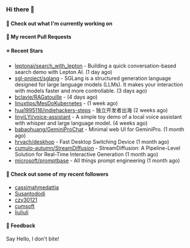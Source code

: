 ### Hi there 👋

#### 👷 Check out what I'm currently working on

#### 🔨 My recent Pull Requests


#### ⭐ Recent Stars

- [leptonai/search_with_lepton](https://github.com/leptonai/search_with_lepton) - Building a quick conversation-based search demo with Lepton AI. (1 day ago)
- [sgl-project/sglang](https://github.com/sgl-project/sglang) - SGLang is a structured generation language designed for large language models (LLMs). It makes your interaction with models faster and more controllable. (3 days ago)
- [bclavie/RAGatouille](https://github.com/bclavie/RAGatouille) -  (4 days ago)
- [linuxtips/MesDoKubernetes](https://github.com/linuxtips/MesDoKubernetes) -  (1 week ago)
- [hua1995116/indiehackers-steps](https://github.com/hua1995116/indiehackers-steps) - 独立开发者出海 (2 weeks ago)
- [linyiLYi/voice-assistant](https://github.com/linyiLYi/voice-assistant) - A simple toy demo of a local voice assistant with whisper and large language model. (4 weeks ago)
- [babaohuang/GeminiProChat](https://github.com/babaohuang/GeminiProChat) - Minimal web UI for GeminiPro. (1 month ago)
- [hrvach/deskhop](https://github.com/hrvach/deskhop) - Fast Desktop Switching Device (1 month ago)
- [cumulo-autumn/StreamDiffusion](https://github.com/cumulo-autumn/StreamDiffusion) - StreamDiffusion: A Pipeline-Level Solution for Real-Time Interactive Generation (1 month ago)
- [microsoft/promptbase](https://github.com/microsoft/promptbase) - All things prompt engineering (1 month ago)

#### 👯 Check out some of my recent followers

- [cassimahmedattia](https://github.com/cassimahmedattia)
- [Susantododi](https://github.com/Susantododi)
- [czy30121](https://github.com/czy30121)
- [cumsoft](https://github.com/cumsoft)
- [liuliuli](https://github.com/liuliuli)

#### 💬 Feedback

Say Hello, I don't bite!